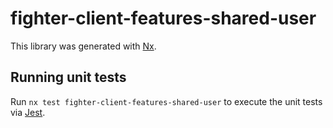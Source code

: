 # fighter-client-features-shared-user

This library was generated with [Nx](https://nx.dev).

## Running unit tests

Run `nx test fighter-client-features-shared-user` to execute the unit tests via [Jest](https://jestjs.io).
